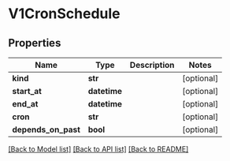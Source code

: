 # V1CronSchedule

## Properties
Name | Type | Description | Notes
------------ | ------------- | ------------- | -------------
**kind** | **str** |  | [optional] 
**start_at** | **datetime** |  | [optional] 
**end_at** | **datetime** |  | [optional] 
**cron** | **str** |  | [optional] 
**depends_on_past** | **bool** |  | [optional] 

[[Back to Model list]](../README.md#documentation-for-models) [[Back to API list]](../README.md#documentation-for-api-endpoints) [[Back to README]](../README.md)


